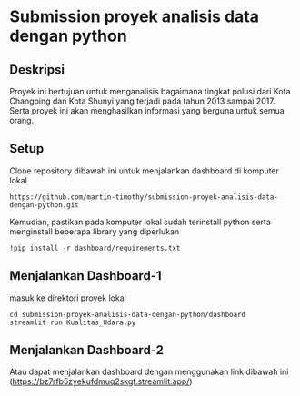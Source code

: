 # Submission proyek analisis data dengan python
## Deskripsi
Proyek ini bertujuan untuk menganalisis bagaimana tingkat polusi dari Kota Changping dan Kota Shunyi yang terjadi pada tahun 2013 sampai 2017. Serta proyek ini akan menghasilkan informasi yang berguna untuk semua orang.

## Setup
Clone repository dibawah ini untuk menjalankan dashboard di komputer lokal
```
https://github.com/martin-timothy/submission-proyek-analisis-data-dengan-python.git
```
Kemudian, pastikan pada komputer lokal sudah terinstall python serta menginstall beberapa library yang diperlukan
```
!pip install -r dashboard/requirements.txt
```

## Menjalankan Dashboard-1
masuk ke direktori proyek lokal
```
cd submission-proyek-analisis-data-dengan-python/dashboard
streamlit run Kualitas_Udara.py
```
## Menjalankan Dashboard-2
Atau dapat menjalankan dashboard dengan menggunakan link dibawah ini
(https://bz7rfb5zyekufdmuq2skgf.streamlit.app/)

